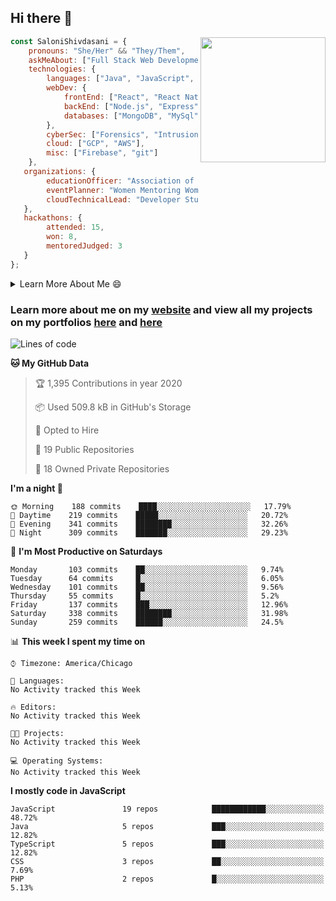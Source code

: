 ## Hi there 👋

<img align='right' src="https://storage.googleapis.com/saloni-shivdasani-resume/Saloni.png" width="200">

```javascript
const SaloniShivdasani = {
    pronouns: "She/Her" && "They/Them",
    askMeAbout: ["Full Stack Web Development", "Cloud Computing", "Cyber Security"],
    technologies: {
        languages: ["Java", "JavaScript", "SQL", "Python", "C++", "R"],
        webDev: {
            frontEnd: ["React", "React Native", "Electron"],
            backEnd: ["Node.js", "Express", "Flask"],
            databases: ["MongoDB", "MySql"],
        },
        cyberSec: ["Forensics", "Intrusion Detection", "Security Operations", "Network and Application Penetration Testing"],
        cloud: ["GCP", "AWS"],
        misc: ["Firebase", "git"]
    },
   organizations: {
        educationOfficer: "Association of Computer Machinery, UTD",
        eventPlanner: "Women Mentoring Women in Engineering, UTD",
        cloudTechnicalLead: "Developer Students Club, UTD"
   },
   hackathons: {
        attended: 15,
        won: 8,
        mentoredJudged: 3
   }
};
```

<!--START_SECTION:table-->
<details>

<summary>Learn More About Me 😄 </summary>

I am a junior at The University of Texas at Dallas, and I am currently majoring in Software Engineering with a concentration in Information Assurance. I am interested and have experience in full stack development, cloud computing, and cybersecurity. I hope to find opportunities where I can gain exposure to algorithm and project design. My ultimate aim is to develop futuristic products for users because I am inspired by the impact of computing on society.

I have experience in full stack web development through my participation and awards in hackathons where I have learnt and used React, Node.js, Express, MongoDB, Flask, NLTK, and React Native along with GIT, GCP, and Firebase. Last semester, I was also responsible for backend development for a project at a local NGO where I created a REST API using Node.js, Express, MongoDB and SQL and hosted it on servers using GCP. 

From my coursework and local competitions, I have skills in algorithms and data structures in Java, database management using SQL and machine learning using Python and R. I have also been a quarter-finalist in a national cybersecurity completion hosted by the SANS institute.

I am also actively involved in campus organization where I am the cloud technical lead for Developer Student Club, Mentor and Education Officer for Association of Computing Machinery, event planner for Women Mentoring Women in Engineering and IT Committee member for IEEE.

</details>

<!--END_SECTION:table-->

### Learn more about me on my [website](https://www.saloni-shivdasani.codes) and view all my projects on my portfolios [here](https://www.saloni-shivdasani.codes/projects) and  [here](http://devpost.com/SaloniS)

<!--START_SECTION:activity-->
<!--END_SECTION:activity-->

<!--START_SECTION:waka-->
![Lines of code](https://img.shields.io/badge/From%20Hello%20World%20I've%20written-21.1%20million%20Lines%20of%20code-blue)

**🐱 My GitHub Data** 

> 🏆 1,395 Contributions in year 2020
 > 
> 📦 Used 509.8 kB in GitHub's Storage 
 > 
> 💼 Opted to Hire
 > 
> 📜 19 Public Repositories 
 > 
> 🔑 18 Owned Private Repositories 

**I'm a night 🦉** 

```text
🌞 Morning    188 commits    ████░░░░░░░░░░░░░░░░░░░░░   17.79% 
🌆 Daytime    219 commits    █████░░░░░░░░░░░░░░░░░░░░   20.72% 
🌃 Evening    341 commits    ████████░░░░░░░░░░░░░░░░░   32.26% 
🌙 Night      309 commits    ███████░░░░░░░░░░░░░░░░░░   29.23%

```
📅 **I'm Most Productive on Saturdays** 

```text
Monday       103 commits    ██░░░░░░░░░░░░░░░░░░░░░░░   9.74% 
Tuesday      64 commits     █░░░░░░░░░░░░░░░░░░░░░░░░   6.05% 
Wednesday    101 commits    ██░░░░░░░░░░░░░░░░░░░░░░░   9.56% 
Thursday     55 commits     █░░░░░░░░░░░░░░░░░░░░░░░░   5.2% 
Friday       137 commits    ███░░░░░░░░░░░░░░░░░░░░░░   12.96% 
Saturday     338 commits    ████████░░░░░░░░░░░░░░░░░   31.98% 
Sunday       259 commits    ██████░░░░░░░░░░░░░░░░░░░   24.5%

```


📊 **This week I spent my time on** 

```text
⌚︎ Timezone: America/Chicago

💬 Languages: 
No Activity tracked this Week

🔥 Editors: 
No Activity tracked this Week

🐱‍💻 Projects: 
No Activity tracked this Week

💻 Operating Systems: 
No Activity tracked this Week

```

**I mostly code in JavaScript** 

```text
JavaScript               19 repos            ████████████░░░░░░░░░░░░░   48.72% 
Java                     5 repos             ███░░░░░░░░░░░░░░░░░░░░░░   12.82% 
TypeScript               5 repos             ███░░░░░░░░░░░░░░░░░░░░░░   12.82% 
CSS                      3 repos             ██░░░░░░░░░░░░░░░░░░░░░░░   7.69% 
PHP                      2 repos             █░░░░░░░░░░░░░░░░░░░░░░░░   5.13%

```



<!--END_SECTION:waka-->

<!--
**SaloniSS/SaloniSS** is a ✨ _special_ ✨ repository because its `README.md` (this file) appears on your GitHub profile.

Here are some ideas to get you started:

- 🔭 I’m currently working on ...
- 🌱 I’m currently learning ...
- 👯 I’m looking to collaborate on ...
- 🤔 I’m looking for help with ...
- 💬 Ask me about ...
- 📫 How to reach me: ...
- 😄 Pronouns: ...
- ⚡ Fun fact: ...
-->
